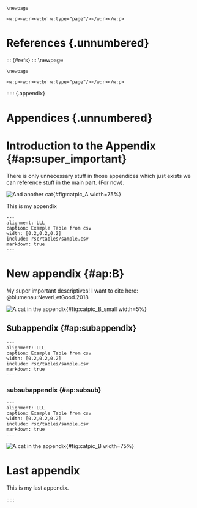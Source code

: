 
```{=latex}
\newpage
```
```{=openxml}
<w:p><w:r><w:br w:type="page"/></w:r></w:p>
```

# References {.unnumbered}
::: {#refs}
:::
\newpage

```{=latex}
\newpage
```
```{=openxml}
<w:p><w:r><w:br w:type="page"/></w:r></w:p>
```
::::: {.appendix}
# Appendices {.unnumbered}

# Introduction to the Appendix {#ap:super_important}

There is only unnecessary stuff in those appendices which just exists we can reference stuff in the main part. (For now).

![And another cat](rsc/images/cat.jpg){#fig:catpic_A width=75%}

This is my appendix

```{.table #tbl:desc}
---
alignment: LLL
caption: Example Table from csv
width: [0.2,0.2,0.2]
include: rsc/tables/sample.csv
markdown: true
---
```

# New appendix {#ap:B}

My super important descriptives! I want to cite here: @blumenau:NeverLetGood.2018

![A cat in the appendix](rsc/images/cat.jpg){#fig:catpic_B_small width=5%}

## Subappendix {#ap:subappendix}

```{.table #tbl:subap}
---
alignment: LLL
caption: Example Table from csv
width: [0.2,0.2,0.2]
include: rsc/tables/sample.csv
markdown: true
---
```

### subsubappendix {#ap:subsub}

```{.table #tbl:subsubap}
---
alignment: LLL
caption: Example Table from csv
width: [0.2,0.2,0.2]
include: rsc/tables/sample.csv
markdown: true
---
```

![A cat in the appendix](rsc/images/cat.jpg){#fig:catpic_B width=75%}



# Last appendix

This is my last appendix.

:::::